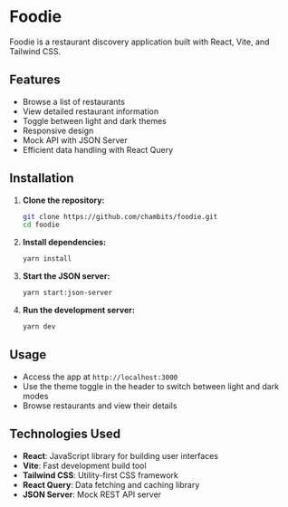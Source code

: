 # Foodie

Foodie is a restaurant discovery application built with React, Vite, and Tailwind CSS.

## Features

- Browse a list of restaurants
- View detailed restaurant information
- Toggle between light and dark themes
- Responsive design
- Mock API with JSON Server
- Efficient data handling with React Query

## Installation

1. **Clone the repository:**

   ```bash
   git clone https://github.com/chambits/foodie.git
   cd foodie
   ```

2. **Install dependencies:**

   ```bash
   yarn install
   ```

3. **Start the JSON server:**

   ```bash
   yarn start:json-server
   ```

4. **Run the development server:**

   ```bash
   yarn dev
   ```

## Usage

- Access the app at `http://localhost:3000`
- Use the theme toggle in the header to switch between light and dark modes
- Browse restaurants and view their details

## Technologies Used

- **React**: JavaScript library for building user interfaces
- **Vite**: Fast development build tool
- **Tailwind CSS**: Utility-first CSS framework
- **React Query**: Data fetching and caching library
- **JSON Server**: Mock REST API server
